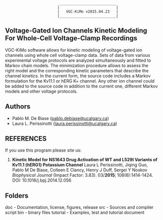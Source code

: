 
                             __________________________
                            |                          |
                            |   VGC-KiMo v2015.04.23   |
                            |__________________________|
  

  Voltage-Gated Ion Channels Kinetic Modeling For Whole-Cell Voltage-Clamp Recordings
  -----------------------------------------------------------------------------------

  VGC-KiMo software allows for kinetic modeling of voltage-gated ion channels using whole cell voltage-clamp data. Sets of data from various experimental voltage protocols are analyzed simultaneously and fitted to Markov chain models. The minimization procedure allows to assess the right model and the corresponding kinetic parameters that describe the channel kinetics. In the current form, the source code includes a Markov formulation for the Kv11.1 or hERG K+ channel. Any other ion channel could be added to the source code in addition to the current one, different Markov models and other voltage protocols.

Authors 
-------
- Pablo M. De Biase (pablo.debiase@ucalgary.ca)
- Laura L. Perissinotti (laura.perissinotti@ucalgary.ca)

REFERENCES
----------
If you use this program please site us:

1. **Kinetic Model for NS1643 Drug Activation of WT and L529I Variants of Kv11.1 (hERG1) Potassium Channel**
     Laura L Perissinotti, Jiqing Guo, Pablo M De Biase, Colleen E Clancy, Henry J Duff, Sergei Y Noskov
     *Biophysical Journal* (Impact Factor: 3.83). 03/**2015**; 108(6):1414-1424.
     DOI: 10.1016/j.bpj.2014.12.056

Folders
-------
doc      - Documentation, license, figures, release
src      - Sources and compiler script
bin      - binary files
tutorial - Examples, test and tutorial document

